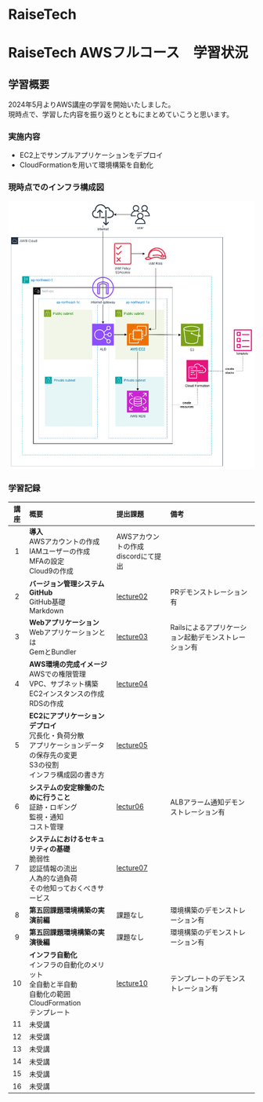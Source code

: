 # RaiseTech  
# RaiseTech AWSフルコース　学習状況
## 学習概要  
2024年5月よりAWS講座の学習を開始いたしました。  
現時点で、学習した内容を振り返りとともにまとめていこうと思います。  
### 実施内容  
- EC2上でサンプルアプリケーションをデプロイ  
- CloudFormationを用いて環境構築を自動化
### 現時点でのインフラ構成図  
![構成図](readmeimg/kouseuzu.png)  
### 学習記録  

|講座|概要|提出課題|備考|
|:---:|:---|:---|:---|
|1|**導入**<br> AWSアカウントの作成<br>IAMユーザーの作成<br>MFAの設定<br>Cloud9の作成|AWSアカウントの作成<br>discordにて提出|
|2|**バージョン管理システムGitHub**<br>GitHub基礎<br>Markdown|[lecture02](lecture02.md)|PRデモンストレーション有|
|3|**Webアプリケーション**<br>Webアプリケーションとは<br>GemとBundler|[lecture03](lecture03.md)|Railsによるアプリケーション起動デモンストレーション有|
|4|**AWS環境の完成イメージ**<br>AWSでの権限管理<br>VPC、サブネット構築<br>EC2インスタンスの作成<br>RDSの作成|[lecture04](lecture04.md)|
|5|**EC2にアプリケーションデプロイ**<br>冗長化・負荷分散<br>アプリケーションデータの保存先の変更<br>S3の役割<br>インフラ構成図の書き方|[lecture05](mdfail5)
|6|**システムの安定稼働のために行うこと**<br>証跡・ロギング<br>監視・通知<br>コスト管理|[lectur06](lecture06/lecture06.md)|ALBアラーム通知デモンストレーション有|
|7|**システムにおけるセキュリティの基礎**<br>脆弱性<br>認証情報の流出<br>人為的な過負荷<br>その他知っておくべきサービス|[lecture07](lecture07.md)|
|8|**第五回課題環境構築の実演前編**|課題なし|環境構築のデモンストレーション有|
|9|**第五回課題環境構築の実演後編**|課題なし|環境構築のデモンストレーション有|
|10|**インフラ自動化**<br>インフラの自動化のメリット<br>全自動と半自動<br>自動化の範囲<br>CloudFormation<br>テンプレート|[lecture10](lecture10/lecture10.md)|テンプレートのデモンストレーション有|
|11|未受講
|12|未受講
|13|未受講
|14|未受講
|15|未受講
|16|未受講